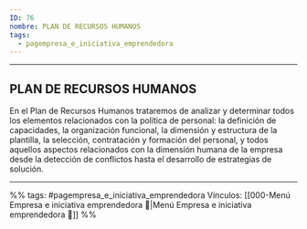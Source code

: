 ```yaml
---
ID: 76
nombre: PLAN DE RECURSOS HUMANOS
tags:
  - pagempresa_e_iniciativa_emprendedora
---
```

___
## PLAN DE RECURSOS HUMANOS
En el Plan de Recursos Humanos trataremos de analizar y determinar todos los elementos relacionados con la política de personal: la definición de capacidades, la organización funcional, la dimensión y estructura de la plantilla, la selección, contratación y formación del personal, y todos aquellos aspectos relacionados con la dimensión humana de la empresa desde la detección de conflictos hasta el desarrollo de estrategias de solución.
____
%%
tags:  #pagempresa_e_iniciativa_emprendedora 
Vínculos:  [[000-Menú Empresa e iniciativa emprendedora 📃|Menú Empresa e iniciativa emprendedora 📃]]
%%